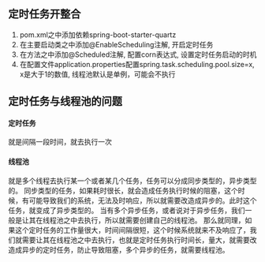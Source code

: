 ## 定时任务开整合
1. pom.xml之中添加依赖spring-boot-starter-quartz
2. 在主要启动类之中添加@EnableScheduling注解, 开启定时任务
3. 在方法之中添加@Scheduled注解, 配置corn表达式, 设置定时任务启动的时机
4. 在配置文件application.properties配置spring.task.scheduling.pool.size=x, x是大于1的数值, 线程池默认是单例，可能会不执行



## 定时任务与线程池的问题
#### 定时任务
就是间隔一段时间，就去执行一次
#### 线程池
就是多个线程去执行某一个或者某几个任务，任务可以分成同步类型的，异步类型的。
同步类型的任务，如果耗时很长，就会造成任务执行时候的阻塞，这个时候，有可能导致我们的系统，无法及时响应，所以就需要改造成异步的。此时这个任务，就变成了异步类型的。
当有多个异步任务，或者说对于异步任务，我们一般是让其在线程池之中去执行，所以就需要创建自己的线程池。
那么就同理，如果这个定时任务的工作量很大，时间间隔很短，这个时候系统就来不及响应了，我们就需要让其在线程池之中去执行，也就是定时任务执行时间长，量大，就需要改造成异步的定时任务，防止导致阻塞，多个异步的任务，就需要线程池。